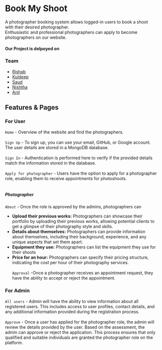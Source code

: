 # Book My Shoot
A photographer booking system allows logged-in users to book a shoot with their desired photographer. <br>
Enthusiastic and professional photographers can apply to become photographers on our website.

#### Our Project is delpoyed on 

### Team 
- [Rishab](https://www.linkedin.com/in/rishab-kumar-chaurasiya-a144b4234/)
- [Kuldeep](https://www.linkedin.com/in/kuldeep-tiwari-a3637923a)
- [Saud](https://www.linkedin.com/in/mdsaud/)
- [Nishtha](https://www.linkedin.com/in/nishthakashyap26)
- [Anil](https://www.linkedin.com/in/anil-reddy-b2a364169/)

## Features & Pages

### For User
`Home` - Overview of the website and find the photographers. <br> <br>
`Sign Up` -  To sign up, you can use your email, GitHub, or Google account. The user details are stored in a MongoDB database. <br> <br>
`Sign In` - Authentication is performed here to verify if the provided details match the information stored in the database. <br> <br>
`Apply for photographer` - Users have the option to apply for a photographer role, enabling them to receive appointments for photoshoots. <br> <br>

##### Photographer
`About` - Once the role is approved by the admins, photographers can 
- **Upload their previous works:** Photographers can showcase their portfolio by uploading their previous works, allowing potential clients to get a glimpse of their photography style and skills. 
- **Details about themselves:** Photographers can provide information about themselves, including their background, experience, and any unique aspects that set them apart.
- **Equipment they use:** Photographers can list the equipment they use for their shoots
- **Price for an hour:** Photographers can specify their pricing structure, indicating the cost per hour of their photography services.  <br> <br>
`Approval` -Once a photographer receives an appointment request, they have the ability to accept or reject the appointment. 

### For Admin
`All users` - Admin will have the ability to view information about all registered users. This includes access to user profiles, contact details, and any additional information provided during the registration process. <br> <br>
`Approve` - Once a user has applied for the photographer role, the admin will review the details provided by the user. Based on the assessment, the admin can approve or reject the application. This process ensures that only qualified and suitable individuals are granted the photographer role on the platform. <br> <br>
